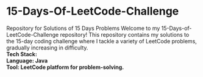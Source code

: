 # 15-Days-Of-LeetCode-Challenge
Repository for Solutions of 15 Days Problems
Welcome to my 15-Days-of-LeetCode-Challenge repository! This repository contains my solutions to the 15-day coding challenge where I tackle a variety of LeetCode problems, gradually increasing in difficulty.
<br><b>Tech Stack:
<br>Language: Java
<br>Tool: LeetCode platform for problem-solving.
